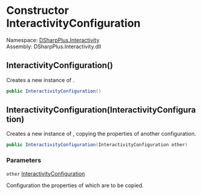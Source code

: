 # Constructor InteractivityConfiguration

Namespace: [DSharpPlus.Interactivity](DSharpPlus.Interactivity.md)  
Assembly: DSharpPlus.Interactivity.dll

## <a id="DSharpPlus_Interactivity_InteractivityConfiguration__ctor"></a>InteractivityConfiguration\(\)

Creates a new instance of <xref href="DSharpPlus.Interactivity.InteractivityConfiguration" data-throw-if-not-resolved="false"></xref>.

```csharp
public InteractivityConfiguration()
```

## <a id="DSharpPlus_Interactivity_InteractivityConfiguration__ctor_DSharpPlus_Interactivity_InteractivityConfiguration_"></a>InteractivityConfiguration\(InteractivityConfiguration\)

Creates a new instance of <xref href="DSharpPlus.Interactivity.InteractivityConfiguration" data-throw-if-not-resolved="false"></xref>, copying the properties of another configuration.

```csharp
public InteractivityConfiguration(InteractivityConfiguration other)
```

### Parameters

`other` [InteractivityConfiguration](DSharpPlus.Interactivity.InteractivityConfiguration.md)

Configuration the properties of which are to be copied.

